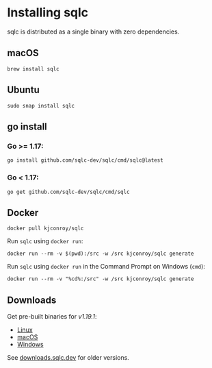 # Installing sqlc

sqlc is distributed as a single binary with zero dependencies.

## macOS

```
brew install sqlc
```

## Ubuntu

```
sudo snap install sqlc
```

## go install 

### Go >= 1.17:

```
go install github.com/sqlc-dev/sqlc/cmd/sqlc@latest
```

### Go < 1.17:

```
go get github.com/sqlc-dev/sqlc/cmd/sqlc
```

## Docker

```
docker pull kjconroy/sqlc
```

Run `sqlc` using `docker run`:

```
docker run --rm -v $(pwd):/src -w /src kjconroy/sqlc generate
```

Run `sqlc` using `docker run` in the Command Prompt on Windows (`cmd`):

```
docker run --rm -v "%cd%:/src" -w /src kjconroy/sqlc generate
```

## Downloads

Get pre-built binaries for *v1.19.1*:

- [Linux](https://downloads.sqlc.dev/sqlc_1.19.1_linux_amd64.tar.gz)
- [macOS](https://downloads.sqlc.dev/sqlc_1.19.1_darwin_amd64.zip)
- [Windows](https://downloads.sqlc.dev/sqlc_1.19.1_windows_amd64.zip)

See [downloads.sqlc.dev](https://downloads.sqlc.dev/) for older versions.
